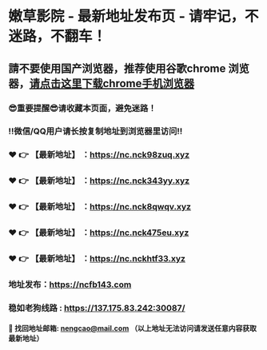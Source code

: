 # 嫩草影院 - 最新地址发布页 - 请牢记，不迷路，不翻车！

## 請不要使用国产浏览器，推荐使用谷歌chrome 浏览器，<a href = "https://www.google.cn/chrome/">请点击这里下载chrome手机浏览器</a>

### :sunglasses:重要提醒:sunglasses:请收藏本页面，避免迷路！
### ‼️微信/QQ用户请长按复制地址到浏览器里访问‼️

### :heart: :point_right: 【最新地址】 ：https://nc.nck98zuq.xyz
### :heart: :point_right: 【最新地址】 ：https://nc.nck343yy.xyz
### :heart: :point_right: 【最新地址】 ：https://nc.nck8qwqv.xyz
### :heart: :point_right: 【最新地址】 ：https://nc.nck475eu.xyz
### :heart: :point_right: 【最新地址】 ：https://nc.nckhtf33.xyz

### 地址发布：https://ncfb143.com
### 稳如老狗线路 : https://137.175.83.242:30087/

#### :e-mail: __找回地址邮箱: nengcao@mail.com （以上地址无法访问请发送任意内容获取最新地址）__
